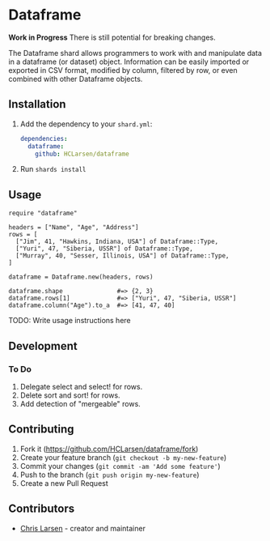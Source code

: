 # Dataframe

**Work in Progress** There is still potential for breaking changes.

The Dataframe shard allows programmers to work with and manipulate data in a dataframe (or dataset) object. Information can be easily imported or exported in CSV format, modified by column, filtered by row, or even combined with other Dataframe objects.

## Installation

1. Add the dependency to your `shard.yml`:

   ```yaml
   dependencies:
     dataframe:
       github: HCLarsen/dataframe
   ```

2. Run `shards install`

## Usage

```crystal
require "dataframe"

headers = ["Name", "Age", "Address"]
rows = [
  ["Jim", 41, "Hawkins, Indiana, USA"] of Dataframe::Type,
  ["Yuri", 47, "Siberia, USSR"] of Dataframe::Type,
  ["Murray", 40, "Sesser, Illinois, USA"] of Dataframe::Type,
]

dataframe = Dataframe.new(headers, rows)

dataframe.shape               #=> {2, 3}
dataframe.rows[1]             #=> ["Yuri", 47, "Siberia, USSR"]
dataframe.column("Age").to_a  #=> [41, 47, 40]
```

TODO: Write usage instructions here

## Development

### To Do

1. Delegate select and select! for rows.
2. Delete sort and sort! for rows.
3. Add detection of "mergeable" rows.

## Contributing

1. Fork it (<https://github.com/HCLarsen/dataframe/fork>)
2. Create your feature branch (`git checkout -b my-new-feature`)
3. Commit your changes (`git commit -am 'Add some feature'`)
4. Push to the branch (`git push origin my-new-feature`)
5. Create a new Pull Request

## Contributors

- [Chris Larsen](https://github.com/HCLarsen) - creator and maintainer
